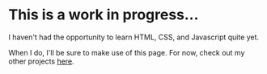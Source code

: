 # This is a work in progress...

<p>I haven't had the opportunity to learn HTML, CSS, and Javascript quite yet.</p>
<p>When I do, I'll be sure to make use of this page. For now, check out my other projects
  <a href = "https://github.com/adamjenkins1" target = "blank">here</a>.</p>
